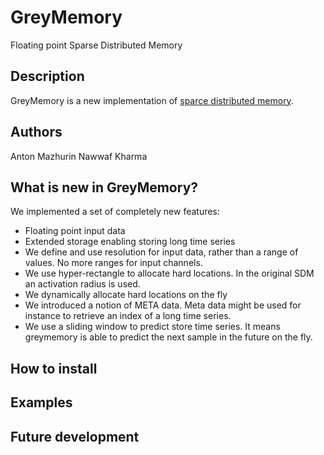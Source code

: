 # GreyMemory
Floating point Sparse Distributed Memory 

## Description

GreyMemory is a new implementation of [sparce distributed memory](https://en.wikipedia.org/wiki/Sparse_distributed_memory). 

## Authors
Anton Mazhurin
Nawwaf Kharma

## What is new in GreyMemory?

We implemented a set of completely new features:

* Floating point input data   
* Extended storage enabling storing long time series  
* We define and use resolution for input data, rather than a range of values. No more ranges for input channels.  
* We use hyper-rectangle to allocate hard locations. In the original SDM an activation radius is used.
* We dynamically allocate hard locations on the fly
* We introduced a notion of META data. Meta data might be used for instance to retrieve an index of a long time series.
* We use a sliding window to predict store time series. It means greymemory is able to predict the next sample in the future on the fly.

## How to install

## Examples

## Future development





